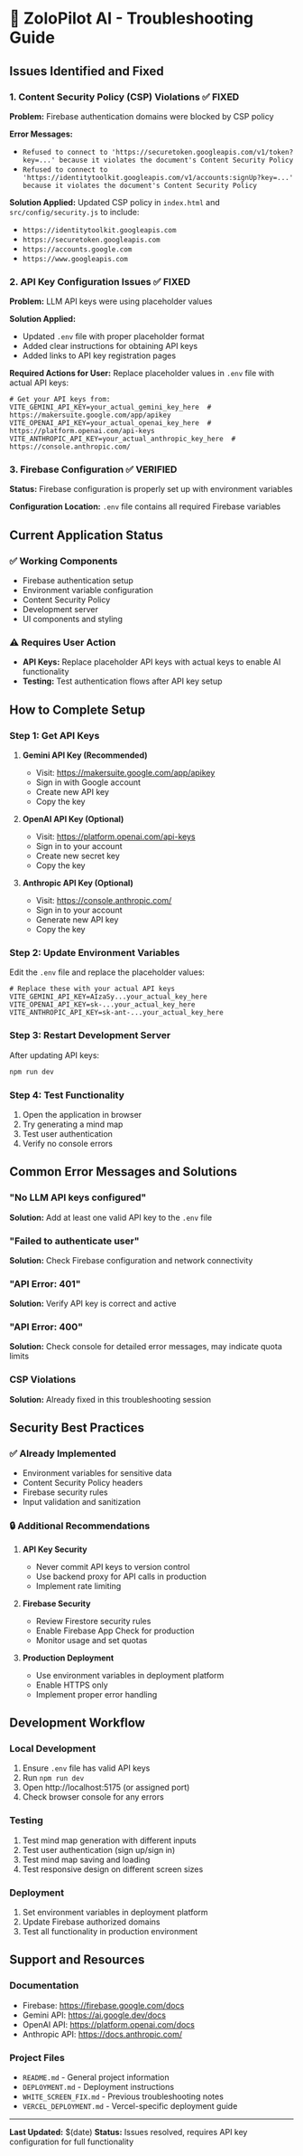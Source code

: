 # 🔧 ZoloPilot AI - Troubleshooting Guide

## Issues Identified and Fixed

### 1. Content Security Policy (CSP) Violations ✅ FIXED

**Problem:** Firebase authentication domains were blocked by CSP policy

**Error Messages:**
- `Refused to connect to 'https://securetoken.googleapis.com/v1/token?key=...' because it violates the document's Content Security Policy`
- `Refused to connect to 'https://identitytoolkit.googleapis.com/v1/accounts:signUp?key=...' because it violates the document's Content Security Policy`

**Solution Applied:**
Updated CSP policy in `index.html` and `src/config/security.js` to include:
- `https://identitytoolkit.googleapis.com`
- `https://securetoken.googleapis.com`
- `https://accounts.google.com`
- `https://www.googleapis.com`

### 2. API Key Configuration Issues ✅ FIXED

**Problem:** LLM API keys were using placeholder values

**Solution Applied:**
- Updated `.env` file with proper placeholder format
- Added clear instructions for obtaining API keys
- Added links to API key registration pages

**Required Actions for User:**
Replace placeholder values in `.env` file with actual API keys:

```env
# Get your API keys from:
VITE_GEMINI_API_KEY=your_actual_gemini_key_here  # https://makersuite.google.com/app/apikey
VITE_OPENAI_API_KEY=your_actual_openai_key_here  # https://platform.openai.com/api-keys
VITE_ANTHROPIC_API_KEY=your_actual_anthropic_key_here  # https://console.anthropic.com/
```

### 3. Firebase Configuration ✅ VERIFIED

**Status:** Firebase configuration is properly set up with environment variables

**Configuration Location:** `.env` file contains all required Firebase variables

## Current Application Status

### ✅ Working Components
- Firebase authentication setup
- Environment variable configuration
- Content Security Policy
- Development server
- UI components and styling

### ⚠️ Requires User Action
- **API Keys:** Replace placeholder API keys with actual keys to enable AI functionality
- **Testing:** Test authentication flows after API key setup

## How to Complete Setup

### Step 1: Get API Keys

1. **Gemini API Key (Recommended)**
   - Visit: https://makersuite.google.com/app/apikey
   - Sign in with Google account
   - Create new API key
   - Copy the key

2. **OpenAI API Key (Optional)**
   - Visit: https://platform.openai.com/api-keys
   - Sign in to your account
   - Create new secret key
   - Copy the key

3. **Anthropic API Key (Optional)**
   - Visit: https://console.anthropic.com/
   - Sign in to your account
   - Generate new API key
   - Copy the key

### Step 2: Update Environment Variables

Edit the `.env` file and replace the placeholder values:

```env
# Replace these with your actual API keys
VITE_GEMINI_API_KEY=AIzaSy...your_actual_key_here
VITE_OPENAI_API_KEY=sk-...your_actual_key_here
VITE_ANTHROPIC_API_KEY=sk-ant-...your_actual_key_here
```

### Step 3: Restart Development Server

After updating API keys:
```bash
npm run dev
```

### Step 4: Test Functionality

1. Open the application in browser
2. Try generating a mind map
3. Test user authentication
4. Verify no console errors

## Common Error Messages and Solutions

### "No LLM API keys configured"
**Solution:** Add at least one valid API key to the `.env` file

### "Failed to authenticate user"
**Solution:** Check Firebase configuration and network connectivity

### "API Error: 401"
**Solution:** Verify API key is correct and active

### "API Error: 400"
**Solution:** Check console for detailed error messages, may indicate quota limits

### CSP Violations
**Solution:** Already fixed in this troubleshooting session

## Security Best Practices

### ✅ Already Implemented
- Environment variables for sensitive data
- Content Security Policy headers
- Firebase security rules
- Input validation and sanitization

### 🔒 Additional Recommendations

1. **API Key Security**
   - Never commit API keys to version control
   - Use backend proxy for API calls in production
   - Implement rate limiting

2. **Firebase Security**
   - Review Firestore security rules
   - Enable Firebase App Check for production
   - Monitor usage and set quotas

3. **Production Deployment**
   - Use environment variables in deployment platform
   - Enable HTTPS only
   - Implement proper error handling

## Development Workflow

### Local Development
1. Ensure `.env` file has valid API keys
2. Run `npm run dev`
3. Open http://localhost:5175 (or assigned port)
4. Check browser console for any errors

### Testing
1. Test mind map generation with different inputs
2. Test user authentication (sign up/sign in)
3. Test mind map saving and loading
4. Test responsive design on different screen sizes

### Deployment
1. Set environment variables in deployment platform
2. Update Firebase authorized domains
3. Test all functionality in production environment

## Support and Resources

### Documentation
- Firebase: https://firebase.google.com/docs
- Gemini API: https://ai.google.dev/docs
- OpenAI API: https://platform.openai.com/docs
- Anthropic API: https://docs.anthropic.com/

### Project Files
- `README.md` - General project information
- `DEPLOYMENT.md` - Deployment instructions
- `WHITE_SCREEN_FIX.md` - Previous troubleshooting notes
- `VERCEL_DEPLOYMENT.md` - Vercel-specific deployment guide

---

**Last Updated:** $(date)
**Status:** Issues resolved, requires API key configuration for full functionality